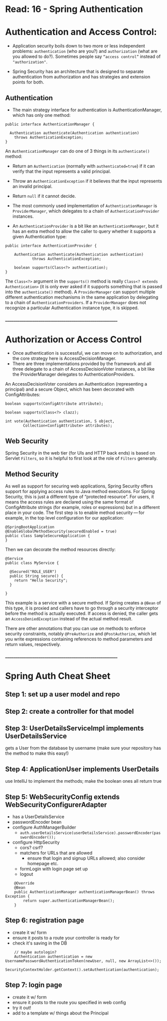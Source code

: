 # Read: 16 - Spring Authentication


# Authentication and Access Control:

* Application security boils down to two more or less independent problems: `authentication` (who are you?) and `authorization` (what are you allowed to do?). Sometimes people say `“access control”` instead of `"authorization"`.

* Spring Security has an architecture that is designed to separate authentication from authorization and has strategies and extension points for both.

## Authentication

* The main strategy interface for authentication is AuthenticationManager, which has only one method:

```
public interface AuthenticationManager {

  Authentication authenticate(Authentication authentication)
    throws AuthenticationException;
}
```

An `AuthenticationManager` can do one of 3 things in its `authenticate()` method:

* Return an `Authentication` (normally with `authenticated=true`) if it can verify that the input represents a valid principal.

* Throw an `AuthenticationException` if it believes that the input represents an invalid principal.

* Return `null` if it cannot decide.


* The most commonly used implementation of `AuthenticationManager` is `ProviderManager`, which delegates to a chain of `AuthenticationProvider` instances.
* An `AuthenticationProvider` is a bit like an `AuthenticationManager`, but it has an extra method to allow the caller to query whether it supports a given Authentication type:

```
public interface AuthenticationProvider {

	Authentication authenticate(Authentication authentication)
			throws AuthenticationException;

	boolean supports(Class<?> authentication);
}
```

The `Class<?>` argument in the `supports()` method is really `Class<? extends Authentication>` (it is only ever asked if it supports something that is passed into the `authenticate()` method). A `ProviderManager` can support multiple different authentication mechanisms in the same application by delegating to a chain of `AuthenticationProviders`. If a `ProviderManager` does not recognize a particular Authentication instance type, it is skipped.

#### ______________________________________________________

# Authorization or Access Control

* Once authentication is successful, we can move on to authorization, and the core strategy here is AccessDecisionManager. 
* There are three implementations provided by the framework and all three delegate to a chain of AccessDecisionVoter instances, a bit like the ProviderManager delegates to AuthenticationProviders.

An AccessDecisionVoter considers an Authentication (representing a principal) and a secure Object, which has been decorated with ConfigAttributes:
```
boolean supports(ConfigAttribute attribute);

boolean supports(Class<?> clazz);

int vote(Authentication authentication, S object,
        Collection<ConfigAttribute> attributes);
```

## Web Security

Spring Security in the web tier (for UIs and HTTP back ends) is based on Servlet `Filters`, so it is helpful to first look at the role of `Filters` generally.

## Method Security

As well as support for securing web applications, Spring Security offers support for applying access rules to Java method executions. For Spring Security, this is just a different type of “protected resource”. For users, it means the access rules are declared using the same format of ConfigAttribute strings (for example, roles or expressions) but in a different place in your code. The first step is to enable method security — for example, in the top level configuration for our application:
```
@SpringBootApplication
@EnableGlobalMethodSecurity(securedEnabled = true)
public class SampleSecureApplication {
}
```

Then we can decorate the method resources directly:
```
@Service
public class MyService {

  @Secured("ROLE_USER")
  public String secure() {
    return "Hello Security";
  }

}
```

This example is a service with a secure method. If Spring creates a `@Bean` of this type, it is proxied and callers have to go through a security interceptor before the method is actually executed. If access is denied, the caller gets an `AccessDeniedException` instead of the actual method result.

There are other annotations that you can use on methods to enforce security constraints, notably `@PreAuthorize` and `@PostAuthorize`, which let you write expressions containing references to method parameters and return values, respectively.

#### ______________________________________________________

# Spring Auth Cheat Sheet

## Step 1: set up a user model and repo

## Step 2: create a controller for that model

## Step 3: UserDetailsServiceImpl implements UserDetailsService

gets a User from the database by username (make sure your repository has the method to make this easy!)

## Step 4: ApplicationUser implements UserDetails

use IntelliJ to implement the methods; make the boolean ones all return true

## Step 5: WebSecurityConfig extends WebSecurityConfigurerAdapter

- has a UserDetailsService
- passwordEncoder bean
- configure AuthManagerBuilder
    - `auth.userDetailsService(userDetailsService).passwordEncoder(passwordEncoder());`
- configure HttpSecurity
    - cors? csrf?
    - matchers for URLs that are allowed
        - ensure that login and signup URLs allowed; also consider homepage etc.
    - formLogin with login page set up
    - logout

```
    @Override
    @Bean
    public AuthenticationManager authenticationManagerBean() throws Exception {
        return super.authenticationManagerBean();
    }
```

## Step 6: registration page
- create it w/ form
- ensure it posts to a route your controller is ready for
- check it's saving in the DB
```
    // maybe autologin?
    Authentication authentication = new UsernamePasswordAuthenticationToken(newUser, null, new ArrayList<>());
    SecurityContextHolder.getContext().setAuthentication(authentication);
```

## Step 7: login page
- create it w/ form
- ensure it posts to the route you specified in web config
- try it out!
- add to a template w/ things about the Principal
